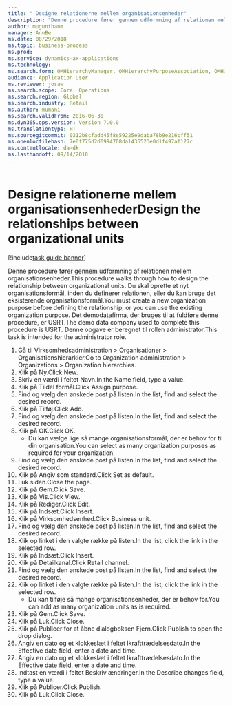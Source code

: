```yaml
--- 
title: " Designe relationerne mellem organisationsenheder"
description: "Denne procedure fører gennem udformning af relationen mellem organisationsenheder."
author: mugunthanm
manager: AnnBe
ms.date: 08/29/2018
ms.topic: business-process
ms.prod: 
ms.service: dynamics-ax-applications
ms.technology: 
ms.search.form: OMHierarchyManager, OMHierarchyPurposeAssociation, OMHierarchySelection, HierarchyDesigner, OMNodeSelection,  HierarchyPublishAndCloseForm
audience: Application User
ms.reviewer: josaw
ms.search.scope: Core, Operations
ms.search.region: Global
ms.search.industry: Retail
ms.author: mumani
ms.search.validFrom: 2016-06-30
ms.dyn365.ops.version: Version 7.0.0
ms.translationtype: HT
ms.sourcegitcommit: 0312b8cfadd45f8e59225e9daba78b9e216cff51
ms.openlocfilehash: 7e0f775d2d0994708da1435523e0d1f497af127c
ms.contentlocale: da-dk
ms.lasthandoff: 09/14/2018

---
```

# <a name="design-the-relationships-between-organizational-units"></a><span data-ttu-id="b5ba8-103"> Designe relationerne mellem organisationsenheder</span><span class="sxs-lookup"><span data-stu-id="b5ba8-103">Design the relationships between organizational units</span></span>

[!include[task guide banner](../includes/task-guide-banner.md)]

<span data-ttu-id="b5ba8-104">Denne procedure fører gennem udformning af relationen mellem organisationsenheder.</span><span class="sxs-lookup"><span data-stu-id="b5ba8-104">This procedure walks through how to design the relationship between organizational units.</span></span> <span data-ttu-id="b5ba8-105">Du skal oprette et nyt organisationsformål, inden du definerer relationen, eller du kan bruge det eksisterende organisationsformål.</span><span class="sxs-lookup"><span data-stu-id="b5ba8-105">You must create a new organization purpose before defining the relationship, or you can use the existing organization purpose.</span></span> <span data-ttu-id="b5ba8-106">Det demodatafirma, der bruges til at fuldføre denne procedure, er USRT.</span><span class="sxs-lookup"><span data-stu-id="b5ba8-106">The demo data company used to complete this procedure is USRT.</span></span> <span data-ttu-id="b5ba8-107">Denne opgave er beregnet til rollen administrator.</span><span class="sxs-lookup"><span data-stu-id="b5ba8-107">This task is intended for the administrator role.</span></span>

1. <span data-ttu-id="b5ba8-108">Gå til Virksomhedsadministration > Organisationer > Organisationshierarkier.</span><span class="sxs-lookup"><span data-stu-id="b5ba8-108">Go to Organization administration > Organizations > Organization hierarchies.</span></span>
2. <span data-ttu-id="b5ba8-109">Klik på Ny.</span><span class="sxs-lookup"><span data-stu-id="b5ba8-109">Click New.</span></span>
3. <span data-ttu-id="b5ba8-110">Skriv en værdi i feltet Navn.</span><span class="sxs-lookup"><span data-stu-id="b5ba8-110">In the Name field, type a value.</span></span>
4. <span data-ttu-id="b5ba8-111">Klik på Tildel formål.</span><span class="sxs-lookup"><span data-stu-id="b5ba8-111">Click Assign purpose.</span></span>
5. <span data-ttu-id="b5ba8-112">Find og vælg den ønskede post på listen.</span><span class="sxs-lookup"><span data-stu-id="b5ba8-112">In the list, find and select the desired record.</span></span>
6. <span data-ttu-id="b5ba8-113">Klik på Tilføj.</span><span class="sxs-lookup"><span data-stu-id="b5ba8-113">Click Add.</span></span>
7. <span data-ttu-id="b5ba8-114">Find og vælg den ønskede post på listen.</span><span class="sxs-lookup"><span data-stu-id="b5ba8-114">In the list, find and select the desired record.</span></span>
8. <span data-ttu-id="b5ba8-115">Klik på OK.</span><span class="sxs-lookup"><span data-stu-id="b5ba8-115">Click OK.</span></span>
    * <span data-ttu-id="b5ba8-116">Du kan vælge lige så mange organisationsformål, der er behov for til din organisation.</span><span class="sxs-lookup"><span data-stu-id="b5ba8-116">You can select as many organization purposes as required for your organization.</span></span>  
9. <span data-ttu-id="b5ba8-117">Find og vælg den ønskede post på listen.</span><span class="sxs-lookup"><span data-stu-id="b5ba8-117">In the list, find and select the desired record.</span></span>
10. <span data-ttu-id="b5ba8-118">Klik på Angiv som standard.</span><span class="sxs-lookup"><span data-stu-id="b5ba8-118">Click Set as default.</span></span>
11. <span data-ttu-id="b5ba8-119">Luk siden.</span><span class="sxs-lookup"><span data-stu-id="b5ba8-119">Close the page.</span></span>
12. <span data-ttu-id="b5ba8-120">Klik på Gem.</span><span class="sxs-lookup"><span data-stu-id="b5ba8-120">Click Save.</span></span>
13. <span data-ttu-id="b5ba8-121">Klik på Vis.</span><span class="sxs-lookup"><span data-stu-id="b5ba8-121">Click View.</span></span>
14. <span data-ttu-id="b5ba8-122">Klik på Rediger.</span><span class="sxs-lookup"><span data-stu-id="b5ba8-122">Click Edit.</span></span>
15. <span data-ttu-id="b5ba8-123">Klik på Indsæt.</span><span class="sxs-lookup"><span data-stu-id="b5ba8-123">Click Insert.</span></span>
16. <span data-ttu-id="b5ba8-124">Klik på Virksomhedsenhed.</span><span class="sxs-lookup"><span data-stu-id="b5ba8-124">Click Business unit.</span></span>
17. <span data-ttu-id="b5ba8-125">Find og vælg den ønskede post på listen.</span><span class="sxs-lookup"><span data-stu-id="b5ba8-125">In the list, find and select the desired record.</span></span>
18. <span data-ttu-id="b5ba8-126">Klik op linket i den valgte række på listen.</span><span class="sxs-lookup"><span data-stu-id="b5ba8-126">In the list, click the link in the selected row.</span></span>
19. <span data-ttu-id="b5ba8-127">Klik på Indsæt.</span><span class="sxs-lookup"><span data-stu-id="b5ba8-127">Click Insert.</span></span>
20. <span data-ttu-id="b5ba8-128">Klik på Detailkanal.</span><span class="sxs-lookup"><span data-stu-id="b5ba8-128">Click Retail channel.</span></span>
21. <span data-ttu-id="b5ba8-129">Find og vælg den ønskede post på listen.</span><span class="sxs-lookup"><span data-stu-id="b5ba8-129">In the list, find and select the desired record.</span></span>
22. <span data-ttu-id="b5ba8-130">Klik op linket i den valgte række på listen.</span><span class="sxs-lookup"><span data-stu-id="b5ba8-130">In the list, click the link in the selected row.</span></span>
    * <span data-ttu-id="b5ba8-131">Du kan tilføje så mange organisationsenheder, der er behov for.</span><span class="sxs-lookup"><span data-stu-id="b5ba8-131">You can add as many organization units as is required.</span></span>  
23. <span data-ttu-id="b5ba8-132">Klik på Gem.</span><span class="sxs-lookup"><span data-stu-id="b5ba8-132">Click Save.</span></span>
24. <span data-ttu-id="b5ba8-133">Klik på Luk.</span><span class="sxs-lookup"><span data-stu-id="b5ba8-133">Click Close.</span></span>
25. <span data-ttu-id="b5ba8-134">Klik på Publicer for at åbne dialogboksen Fjern.</span><span class="sxs-lookup"><span data-stu-id="b5ba8-134">Click Publish to open the drop dialog.</span></span>
26. <span data-ttu-id="b5ba8-135">Angiv en dato og et klokkeslæt i feltet Ikrafttrædelsesdato.</span><span class="sxs-lookup"><span data-stu-id="b5ba8-135">In the Effective date field, enter a date and time.</span></span>
27. <span data-ttu-id="b5ba8-136">Angiv en dato og et klokkeslæt i feltet Ikrafttrædelsesdato.</span><span class="sxs-lookup"><span data-stu-id="b5ba8-136">In the Effective date field, enter a date and time.</span></span>
28. <span data-ttu-id="b5ba8-137">Indtast en værdi i feltet Beskriv ændringer.</span><span class="sxs-lookup"><span data-stu-id="b5ba8-137">In the Describe changes field, type a value.</span></span>
29. <span data-ttu-id="b5ba8-138">Klik på Publicer.</span><span class="sxs-lookup"><span data-stu-id="b5ba8-138">Click Publish.</span></span>
30. <span data-ttu-id="b5ba8-139">Klik på Luk.</span><span class="sxs-lookup"><span data-stu-id="b5ba8-139">Click Close.</span></span>


